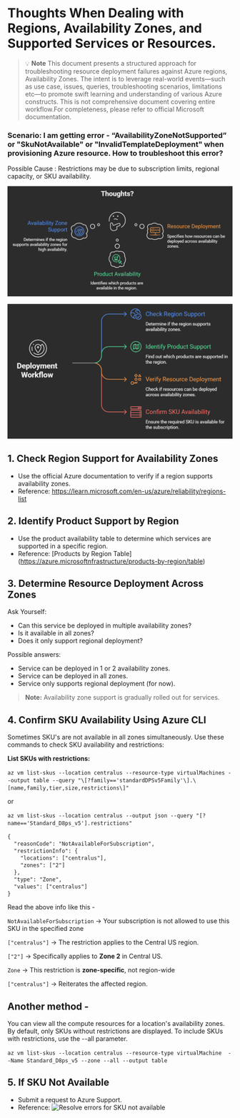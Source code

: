 # Thoughts When Dealing with Regions, Availability Zones, and Supported Services or Resources.


> 💡 **Note**
This document presents a structured approach for troubleshooting resource deployment failures against Azure regions, Availability Zones. The intent is to leverage real-world events—such as use case, issues, queries, troubleshooting scenarios, limitations etc—to promote swift learning and understanding of various Azure constructs. This is not comprehensive document covering entire workflow.For completeness, please refer to official Microsoft documentation.


### Scenario:  I am getting error - “AvailabilityZoneNotSupported” or "SkuNotAvailable" or "InvalidTemplateDeployment" when provisioning Azure resource. How to troubleshoot this error?

Possible Cause : Restrictions may be due to subscription limits, regional capacity, or SKU availability.

![image](Images/thoughts-az.png)

![image](Images/Deployment-Workflow.png)

## 1. Check Region Support for Availability Zones

* Use the official Azure documentation to verify if a region supports availability zones.
* Reference: <https://learn.microsoft.com/en-us/azure/reliability/regions-list>

## 2. Identify Product Support by Region

* Use the product availability table to determine which services are supported in a specific region.
* Reference: \[Products by Region Table\] (<https://azure.microsoftnfrastructure/products-by-region/table>)

## 3. Determine Resource Deployment Across Zones

Ask Yourself:

* Can this service be deployed in multiple availability zones?
* Is it available in all zones?
* Does it only support regional deployment?

Possible answers:

* Service can be deployed in 1 or 2 availability zones.
* Service can be deployed in all zones.
* Service only supports regional deployment (for now).

> **Note:** Availability zone support is gradually rolled out for services.

## 4. Confirm SKU Availability Using Azure CLI

Sometimes SKU's are not available in all zones simultaneously. Use these commands to check SKU availability and restrictions:

**List SKUs with restrictions:**

`az vm list-skus --location centralus --resource-type virtualMachines --output table --query "\[?family=='standardDPSv5Family'\].\[name,family,tier,size,restrictions\]"`

 or 
 
`az vm list-skus --location centralus --output json --query "[?name=='Standard_D8ps_v5'].restrictions"`

```
{
  "reasonCode": "NotAvailableForSubscription",
  "restrictionInfo": {
    "locations": ["centralus"],
    "zones": ["2"]
  },
  "type": "Zone",
  "values": ["centralus"]
}
```

Read the above info like this -

`NotAvailableForSubscription` → Your subscription is not allowed to use this SKU in the specified zone

`["centralus"]` → The restriction applies to the Central US region.

`["2"]` → Specifically applies to **Zone 2** in Central US.

`Zone` → This restriction is **zone-specific**, not region-wide

`["centralus"]` → Reiterates the affected region.

## Another method -

You can view all the compute resources for a location's availability zones. By default, only SKUs without restrictions are displayed. To include SKUs with restrictions, use the --all parameter.

`az vm list-skus --location centralus --resource-type virtualMachine  --Name Standard_D8ps_v5 --zone --all --output table`

## 5. **If SKU Not Available**

* Submit a request to Azure Support.
* Reference:  ![Resolve errors for SKU not available](https://learn.microsoft.com/en-us/azure/azure-resource-manager/troubleshooting/error-sku-not-available?tabs=azure-cli)


